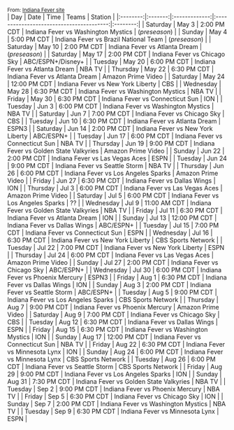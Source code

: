 <small>From: [Indiana Fever site](https://fever.wnba.com/schedule?season=2025&month=all&location=all&opponent=all)</small>  
|    Day   |   Date  |     Time      |                Teams                     |  Station |
|:--------:|:-------:|:-------------:|:----------------------------------------:|:--------:|
| Saturday | May 3 | 2:00 PM CDT | Indiana Fever vs Washington Mystics | (*preseason*) |
| Sunday | May 4 | 5:00 PM CDT | Indiana Fever vs Brazil National Team | (*preseason*) |
| Saturday | May 10 | 2:00 PM CDT | Indiana Fever vs Atlanta Dream | (*preseason*) |
| Saturday | May 17 | 2:00 PM CDT | Indiana Fever vs Chicago Sky | ABC/ESPN+/Disney+ |
| Tuesday | May 20 | 6:00 PM CDT | Indiana Fever vs Atlanta Dream | NBA TV |
| Thursday | May 22 | 6:30 PM CDT | Indiana Fever vs Atlanta Dream | Amazon Prime Video |
| Saturday | May 24 | 12:00 PM CDT | Indiana Fever vs New York Liberty | CBS |
| Wednesday | May 28 | 6:30 PM CDT | Indiana Fever vs Washington Mystics | NBA TV |
| Friday | May 30 | 6:30 PM CDT | Indiana Fever vs Connecticut Sun | ION |
| Tuesday | Jun 3 | 6:00 PM CDT | Indiana Fever vs Washington Mystics | NBA TV |
| Saturday | Jun 7 | 7:00 PM CDT | Indiana Fever vs Chicago Sky | CBS |
| Tuesday | Jun 10 | 6:30 PM CDT | Indiana Fever vs Atlanta Dream | ESPN3 |
| Saturday | Jun 14 | 2:00 PM CDT | Indiana Fever vs New York Liberty | ABC/ESPN+ |
| Tuesday | Jun 17 | 6:00 PM CDT | Indiana Fever vs Connecticut Sun | NBA TV |
| Thursday | Jun 19 | 9:00 PM CDT | Indiana Fever vs Golden State Valkyries | Amazon Prime Video |
| Sunday | Jun 22 | 2:00 PM CDT | Indiana Fever vs Las Vegas Aces | ESPN |
| Tuesday | Jun 24 | 9:00 PM CDT | Indiana Fever vs Seattle Storm | NBA TV |
| Thursday | Jun 26 | 6:00 PM CDT | Indiana Fever vs Los Angeles Sparks | Amazon Prime Video |
| Friday | Jun 27 | 6:30 PM CDT | Indiana Fever vs Dallas Wings | ION |
| Thursday | Jul 3 | 6:00 PM CDT | Indiana Fever vs Las Vegas Aces | Amazon Prime Video |
| Saturday | Jul 5 | 6:00 PM CDT | Indiana Fever vs Los Angeles Sparks | ?? |
| Wednesday | Jul 9 | 11:00 AM CDT | Indiana Fever vs Golden State Valkyries | NBA TV |
| Friday | Jul 11 | 6:30 PM CDT | Indiana Fever vs Atlanta Dream | ION |
| Sunday | Jul 13 | 12:00 PM CDT | Indiana Fever vs Dallas Wings | ABC/ESPN+ |
| Tuesday | Jul 15 | 7:00 PM CDT | Indiana Fever vs Connecticut Sun | ESPN |
| Wednesday | Jul 16 | 6:30 PM CDT | Indiana Fever vs New York Liberty | CBS Sports Network |
| Tuesday | Jul 22 | 7:00 PM CDT | Indiana Fever vs New York Liberty | ESPN |
| Thursday | Jul 24 | 6:00 PM CDT | Indiana Fever vs Las Vegas Aces | Amazon Prime Video |
| Sunday | Jul 27 | 2:00 PM CDT | Indiana Fever vs Chicago Sky | ABC/ESPN+ |
| Wednesday | Jul 30 | 6:00 PM CDT | Indiana Fever vs Phoenix Mercury | ESPN3 |
| Friday | Aug 1 | 6:30 PM CDT | Indiana Fever vs Dallas Wings | ION |
| Sunday | Aug 3 | 2:00 PM CDT | Indiana Fever vs Seattle Storm | ABC/ESPN+ |
| Tuesday | Aug 5 | 9:00 PM CDT | Indiana Fever vs Los Angeles Sparks | CBS Sports Network |
| Thursday | Aug 7 | 9:00 PM CDT | Indiana Fever vs Phoenix Mercury | Amazon Prime Video |
| Saturday | Aug 9 | 7:00 PM CDT | Indiana Fever vs Chicago Sky | CBS |
| Tuesday | Aug 12 | 6:30 PM CDT | Indiana Fever vs Dallas Wings | ESPN |
| Friday | Aug 15 | 6:30 PM CDT | Indiana Fever vs Washington Mystics | ION |
| Sunday | Aug 17 | 12:00 PM CDT | Indiana Fever vs Connecticut Sun | NBA TV |
| Friday | Aug 22 | 6:30 PM CDT | Indiana Fever vs Minnesota Lynx | ION |
| Sunday | Aug 24 | 6:00 PM CDT | Indiana Fever vs Minnesota Lynx | CBS Sports Network |
| Tuesday | Aug 26 | 6:00 PM CDT | Indiana Fever vs Seattle Storm | CBS Sports Network |
| Friday | Aug 29 | 9:00 PM CDT | Indiana Fever vs Los Angeles Sparks | ION |
| Sunday | Aug 31 | 7:30 PM CDT | Indiana Fever vs Golden State Valkyries | NBA TV |
| Tuesday | Sep 2 | 9:00 PM CDT | Indiana Fever vs Phoenix Mercury | NBA TV |
| Friday | Sep 5 | 6:30 PM CDT | Indiana Fever vs Chicago Sky | ION |
| Sunday | Sep 7 | 2:00 PM CDT | Indiana Fever vs Washington Mystics | NBA TV |
| Tuesday | Sep 9 | 6:30 PM CDT | Indiana Fever vs Minnesota Lynx | ESPN |
